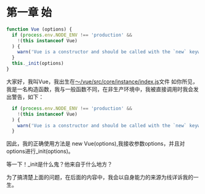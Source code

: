 # 第一章 始

```javascript
function Vue (options) {
  if (process.env.NODE_ENV !== 'production' &&
    !(this instanceof Vue)
  ) {
    warn('Vue is a constructor and should be called with the `new` keyword')
  }
  this._init(options)
}
```
大家好，我叫Vue，我出生在[～/vue/src/core/instance/index.js](../../core/instance/#index)文件 如你所见，我是一名构造函数，我与一般函数不同，在非生产环境中，我被直接调用时我会发出警告，如下：
```javascript
  if (process.env.NODE_ENV !== 'production' &&
    !(this instanceof Vue)
  ) {
    warn('Vue is a constructor and should be called with the `new` keyword')
  }
```
因此，我的正确使用方法是 new Vue(options),我接收参数options，并且对options进行_init(options)。

等一下！_init是什么鬼？他来自于什么地方？

为了搞清楚上面的问题，在后面的内容中，我会以自身能力的来源为线详诉我的一生。

